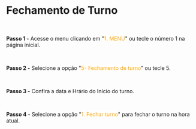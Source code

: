 # Fechamento de Turno

<br>

**Passo 1 -** Acesse o menu clicando em "<mark style="color:orange;background-color:white;">1. MENU</mark>" ou tecle o número 1 na página inicial.

<br>

**Passo 2 -** Selecione a opção "<mark style="color:orange;background-color:white;">5- Fechamento de turno</mark>" ou tecle 5.

<br>

**Passo 3 -** Confira a data e Hrário do Início do turno.

<br>

**Passo 4 -** Selecione a opção "<mark style="color:orange;background-color:white;">1. Fechar turno</mark>" para fechar o turno na hora atual.

<br>